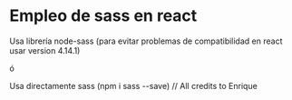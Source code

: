 # Empleo de sass en react

Usa librería node-sass (para evitar problemas de compatibilidad en react usar version 4.14.1)

ó

Usa directamente sass (npm i sass --save) // All credits to Enrique